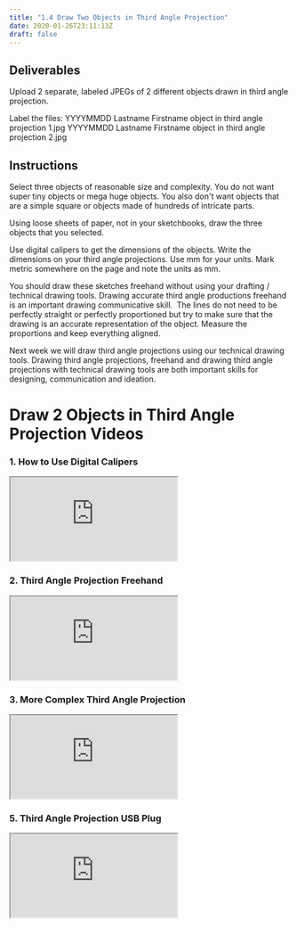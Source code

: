```yaml
---
title: "1.4 Draw Two Objects in Third Angle Projection"
date: 2020-01-26T23:11:13Z
draft: false
---
```


## Deliverables

Upload 2 separate, labeled JPEGs of 2 different objects drawn in third angle projection.

Label the files:
YYYYMMDD Lastname Firstname object in third angle projection 1.jpg
YYYYMMDD Lastname Firstname object in third angle projection 2.jpg

## Instructions

Select three objects of reasonable size and complexity. You do not want super tiny objects or mega huge objects. You also don't want objects that are a simple square or objects made of hundreds of intricate parts.

Using loose sheets of paper, <span>not</span> in your sketchbooks, draw the three objects that you selected.

Use digital calipers to get the dimensions of the objects. Write the dimensions on your third angle projections. Use mm for your units. Mark metric somewhere on the page and note the units as mm.

You should draw these sketches freehand without using your drafting / technical drawing tools. Drawing accurate third angle productions freehand is an important drawing communicative skill.  The lines do not need to be perfectly straight or perfectly proportioned but try to make sure that the drawing is an accurate representation of the object. Measure the proportions and keep everything aligned.

Next week we will draw third angle projections using our technical drawing tools. Drawing third angle projections, freehand and drawing third angle projections with technical drawing tools are both important skills for designing, communication and ideation.

# Draw 2 Objects in Third Angle Projection Videos

<div class="tutorial-video-grid">

<div class="video-card">

### 1\. How to Use Digital Calipers

<div class="iframe-16-9-container"><iframe class="youTubeIframe" src="https://www.youtube.com/embed/oOZjbbe6YZk" width="300" height="150" allowfullscreen="allowfullscreen"></iframe></div>

</div>

<div class="video-card">

### 2\. Third Angle Projection Freehand

<div class="iframe-16-9-container"><iframe class="youTubeIframe" src="https://www.youtube.com/embed/0SdWqEYKYrI" width="300" height="150" allowfullscreen="allowfullscreen"></iframe></div>

</div>

<div class="video-card">

### 3\. More Complex Third Angle Projection

<div class="iframe-16-9-container"><iframe class="youTubeIframe" src="https://www.youtube.com/embed/QTMfdxI5QYk" width="300" height="150" allowfullscreen="allowfullscreen"></iframe></div>

</div>

<div class="video-card">

### 5\. Third Angle Projection USB Plug

<div class="iframe-16-9-container"><iframe class="youTubeIframe" src="https://www.youtube.com/embed/2xS3AzFV7gs" width="300" height="150" allowfullscreen="allowfullscreen"></iframe></div>

</div>

</div>
